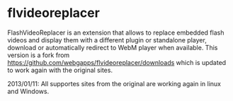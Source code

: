 flvideoreplacer
===============

FlashVideoReplacer is an extension that allows to replace embedded flash videos and display them with a different plugin
or standalone player, download or automatically redirect to WebM player when available. This version is a fork from 
https://github.com/webgapps/flvideoreplacer/downloads which is updated to work again with the original sites.

2013/01/11: All supportes sites from the original are working again in linux and Windows.
